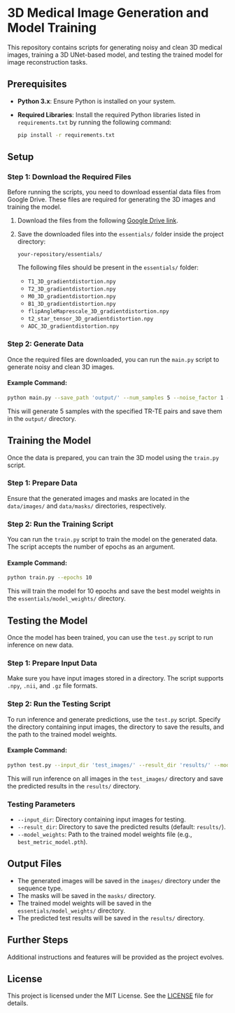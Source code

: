 
# 3D Medical Image Generation and Model Training

This repository contains scripts for generating noisy and clean 3D medical images, training a 3D UNet-based model, and testing the trained model for image reconstruction tasks.

## Prerequisites

- **Python 3.x**: Ensure Python is installed on your system.
- **Required Libraries**: Install the required Python libraries listed in `requirements.txt` by running the following command:

  ```bash
  pip install -r requirements.txt
  ```

## Setup

### Step 1: Download the Required Files

Before running the scripts, you need to download essential data files from Google Drive. These files are required for generating the 3D images and training the model.

1. Download the files from the following [Google Drive link](https://drive.google.com/file/d/1NKwA4Caf_0d4MNOrhIyks-1C8rlYbZtv/view?usp=sharing).
2. Save the downloaded files into the `essentials/` folder inside the project directory:

   ```
   your-repository/essentials/
   ```

   The following files should be present in the `essentials/` folder:
   - `T1_3D_gradientdistortion.npy`
   - `T2_3D_gradientdistortion.npy`
   - `M0_3D_gradientdistortion.npy`
   - `B1_3D_gradientdistortion.npy`
   - `flipAngleMaprescale_3D_gradientdistortion.npy`
   - `t2_star_tensor_3D_gradientdistortion.npy`
   - `ADC_3D_gradientdistortion.npy`

### Step 2: Generate Data

Once the required files are downloaded, you can run the `main.py` script to generate noisy and clean 3D images.

#### Example Command:

```bash
python main.py --save_path 'output/' --num_samples 5 --noise_factor 1 --res 1.95 2.34 2.14 --fov 250 300 275 --seq 'SE' --tr_range 100 800 --te_range 10 50 --image_size 64
```

This will generate 5 samples with the specified TR-TE pairs and save them in the `output/` directory.

## Training the Model

Once the data is prepared, you can train the 3D model using the `train.py` script.

### Step 1: Prepare Data

Ensure that the generated images and masks are located in the `data/images/` and `data/masks/` directories, respectively.

### Step 2: Run the Training Script

You can run the `train.py` script to train the model on the generated data. The script accepts the number of epochs as an argument.

#### Example Command:

```bash
python train.py --epochs 10
```

This will train the model for 10 epochs and save the best model weights in the `essentials/model_weights/` directory.

## Testing the Model

Once the model has been trained, you can use the `test.py` script to run inference on new data.

### Step 1: Prepare Input Data

Make sure you have input images stored in a directory. The script supports `.npy`, `.nii`, and `.gz` file formats.

### Step 2: Run the Testing Script

To run inference and generate predictions, use the `test.py` script. Specify the directory containing input images, the directory to save the results, and the path to the trained model weights.

#### Example Command:

```bash
python test.py --input_dir 'test_images/' --result_dir 'results/' --model_weights 'essentials/model_weights/best_metric_model.pth'
```

This will run inference on all images in the `test_images/` directory and save the predicted results in the `results/` directory.

### Testing Parameters

- `--input_dir`: Directory containing input images for testing.
- `--result_dir`: Directory to save the predicted results (default: `results/`).
- `--model_weights`: Path to the trained model weights file (e.g., `best_metric_model.pth`).

## Output Files

- The generated images will be saved in the `images/` directory under the sequence type.
- The masks will be saved in the `masks/` directory.
- The trained model weights will be saved in the `essentials/model_weights/` directory.
- The predicted test results will be saved in the `results/` directory.

## Further Steps

Additional instructions and features will be provided as the project evolves.

## License

This project is licensed under the MIT License. See the [LICENSE](LICENSE) file for details.

